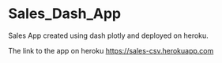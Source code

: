 # Sales_Dash_App
Sales App created using dash plotly and deployed on heroku.

The link to the app on heroku https://sales-csv.herokuapp.com 
